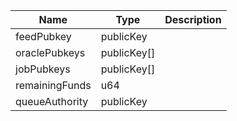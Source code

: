 | Name | Type | Description |
|--|--|--|
| feedPubkey | publicKey | |
| oraclePubkeys | publicKey[] | |
| jobPubkeys | publicKey[] | |
| remainingFunds | u64 | |
| queueAuthority | publicKey | |
